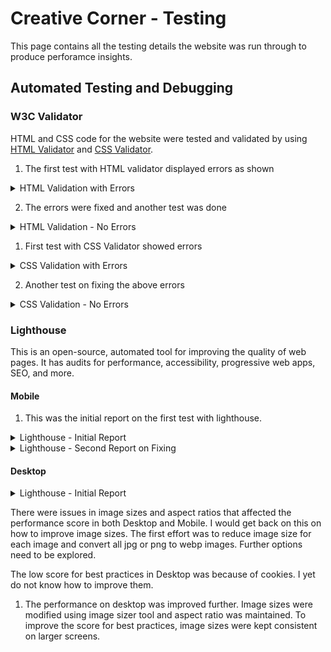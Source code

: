# Creative Corner - Testing

This page contains all the testing details the website was run through to produce perforamce insights.

## Automated Testing and Debugging

### W3C Validator

HTML and CSS code for the website were tested and validated by using [HTML Validator](https://validator.w3.org/#validate_by_input) and [CSS Validator](https://jigsaw.w3.org/css-validator/).

1. The first test with HTML validator displayed errors as shown

<details>
    <summary>HTML Validation with Errors</summary>

[W3C HTML Validation- With Errors](./assets/images/htmlValidationWithErrors.png)
</details>

2. The errors were fixed and another test was done

<details>
    <summary>HTML Validation - No Errors</summary>

![W3C HTML Validation- No Errors](./assets/images/htmlValidationNoErrors.png)
</details>

1. First test with CSS Validator showed errors

<details>
    <summary>CSS Validation with Errors</summary>

![W3C CSS Validation - with Errors](./assets/images/cssValidationWithErros.png)
</details>

2. Another test on fixing the above errors

<details>
    <summary>CSS Validation - No Errors</summary>

![W3C CSS Validation - No Errors](./assets/images/cssValidateNoErrors.png)
</details>

### Lighthouse

This is an open-source, automated tool for improving the quality of web pages. It has audits for performance, accessibility, progressive
web apps, SEO, and more.

#### Mobile

1. This was the initial report on the first test with lighthouse.

<details>
    <summary>Lighthouse - Initial Report</summary>

![Lighthouse Report - Initial](./assets/images/lighthouseReportInitial.png)
</details>

<details>
    <summary>Lighthouse - Second Report on Fixing</summary>

![Lighthouse Report - Fixed](./assets/images/lighthouseMobileFixed.png)
</details>

#### Desktop

<details>
    <summary>Lighthouse - Initial Report</summary>

![Lighthouse Report - Initial](./assets/images/lighthouseDesktopInitial.png)
</details>


There were issues in image sizes and aspect ratios that affected the performance score in both Desktop and Mobile. I would get back on this on how to improve image sizes. The first effort was to reduce image size for each image and convert all jpg or png to webp images. Further options need to be explored.

The low score for best practices in Desktop was because of cookies. I yet do not know how to improve them.

1. The performance on desktop was improved further. Image sizes were modified using image sizer tool and aspect ratio was maintained. To improve the score for best practices, image sizes were kept consistent on larger screens.




